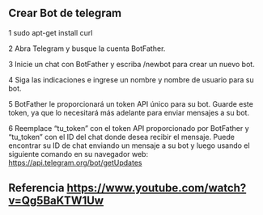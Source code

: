 ## Crear Bot de telegram
1
sudo apt-get install curl

2
Abra Telegram y busque la cuenta BotFather.

3
Inicie un chat con BotFather y escriba /newbot para crear un nuevo bot.

4
Siga las indicaciones e ingrese un nombre y nombre de usuario para su bot.

5
BotFather le proporcionará un token API único para su bot. Guarde este token, ya que lo necesitará más adelante para enviar mensajes a su bot.

6
Reemplace “tu_token” con el token API proporcionado por BotFather y “tu_token” con el ID del chat donde desea recibir el mensaje. Puede encontrar su ID de chat enviando un mensaje a su bot y luego usando el siguiente comando en su navegador web: https://api.telegram.org/bot/getUpdates

## Referencia https://www.youtube.com/watch?v=Qg5BaKTW1Uw
